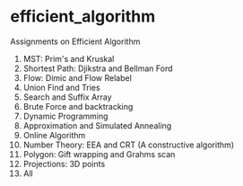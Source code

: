 # efficient_algorithm
Assignments on Efficient Algorithm
1.  MST: Prim's and Kruskal
2.  Shortest Path: Djikstra and Bellman Ford
3.  Flow: Dimic and Flow Relabel
4.  Union Find and Tries
5.  Search and Suffix Array
6.  Brute Force and backtracking
7.  Dynamic Programming
8.  Approximation and Simulated Annealing
9.  Online Algorithm
10. Number Theory: EEA and CRT (A constructive algorithm)
11. Polygon: Gift wrapping and Grahms scan
12. Projections: 3D points
13. All

